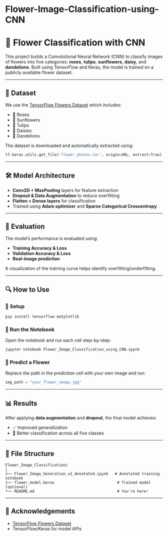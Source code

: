 # Flower-Image-Classification-using-CNN



# 🌸 Flower Classification with CNN

This project builds a Convolutional Neural Network (CNN) to classify images of flowers into five categories: **roses**, **tulips**, **sunflowers**, **daisy**, and **dandelions**. Built using TensorFlow and Keras, the model is trained on a publicly available flower dataset.

---

## 📁 Dataset

We use the [TensorFlow Flowers Dataset](https://storage.googleapis.com/download.tensorflow.org/example_images/flower_photos.tgz) which includes:

- 🌹 Roses  
- 🌻 Sunflowers  
- 🌷 Tulips  
- 🌼 Daisies  
- 🌾 Dandelions  

The dataset is downloaded and automatically extracted using:

```python
tf.keras.utils.get_file('flower_photos.tar', origin=URL, extract=True)
```

---

## 🛠️ Model Architecture

- **Conv2D + MaxPooling** layers for feature extraction
- **Dropout & Data Augmentation** to reduce overfitting
- **Flatten + Dense layers** for classification
- Trained using **Adam optimizer** and **Sparse Categorical Crossentropy**

---

## 🧪 Evaluation

The model’s performance is evaluated using:

- **Training Accuracy & Loss**
- **Validation Accuracy & Loss**
- **Real-image prediction**

A visualization of the training curve helps identify overfitting/underfitting.

---

## 🔍 How to Use

### 🔧 Setup

```bash
pip install tensorflow matplotlib
```

### 🚀 Run the Notebook

Open the notebook and run each cell step-by-step:
```bash
jupyter notebook Flower_Image_Classification_using_CNN.ipynb
```

### 📸 Predict a Flower

Replace the path in the prediction cell with your own image and run:
```python
img_path = "your_flower_image.jpg"
```

---

## 📊 Results

After applying **data augmentation** and **dropout**, the final model achieves:
- ✅ Improved generalization
- 🌼 Better classification across all five classes

---

## 📁 File Structure

```
Flower_Image_Classification/
│
├── Flower_Image_Generation_v2_Annotated.ipynb   # Annotated training notebook
├── flower_model.keras                            # Trained model (optional)
└── README.md                                     # You're here!
```

---

## 🙌 Acknowledgements

- [TensorFlow Flowers Dataset](https://www.tensorflow.org/datasets/catalog/tensorflow_flowers)
- TensorFlow/Keras for model APIs
